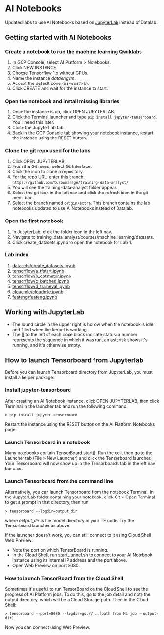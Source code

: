 # AI Notebooks 

Updated labs to use AI Notebooks based on [JupyterLab](https://github.com/jupyterlab/jupyterlab) instead of Datalab.
## Getting started with AI Notebooks
### Create a notebook to run the machine learning Qwiklabs
1. In GCP Console, select AI Platform > Notebooks.
1. Click NEW INSTANCE.
1. Choose Tensorflow 1.x without GPUs.
1. Name the instance _dataengvm_.
1. Accept the default zone (us-west1-b).
1. Click CREATE and wait for the instance to start.

### Open the notebook and install missing libraries
1. Once the instance is up, click OPEN JUPYTERLAB.
1. Click the Terminal launcher and type `pip install jupyter-tensorboard`. You'll need this later.
1. Close the JupyterLab tab.
1. Back in the GCP Console tab showing your notebook instance, restart the instance using the RESET button.

### Clone the git repo used for the labs
1. Click OPEN JUPYTERLAB.
1. From the Git menu, select Git Interface.
1. Click the icon to clone a repository.
1. For the repo URL, enter this branch: 
`https://github.com/turbomanage/training-data-analyst/`
1. You will see the training-data-analyst folder appear.
1. Select the git icon in the left nav and click the refresh icon in the git menu bar.
1. Select the branch named `origin/extra`. This branch contains the lab notebooks updated to use AI Notebooks instead of Datalab.

### Open the first notebook
1. In JupyterLab, click the folder icon in the left nav.
1. Navigate to training_data_analyst/courses/machine_learning/datasets.
1. Click create_datasets.ipynb to open the notebook for Lab 1.

### Lab index
1. [datasets/create_datasets.ipynb](datasets/create_datasets.ipynb)
1. [tensorflow/a_tfstart.ipynb](tensorflow/a_tfstart.ipynb)
1. [tensorflow/b_estimator.ipynb](tensorflow/b_estimator.ipynb)
1. [tensorflow/c_batched.ipynb](tensorflow/c_batched.ipynb)
1. [tensorflow/d_traineval.ipynb](tensorflow/d_traineval.ipynb)
1. [cloudmle/cloudmle.ipynb](cloudmle/cloudmle.ipynb)
1. [feateng/feateng.ipynb](feateng/feateng.ipynb)

## Working with JupyterLab
* The round circle in the upper right is hollow when the notebook is idle and filled when the kernel is working.
* The \[\] to the left of each code block indicate status: a number represents the sequence in which it was run, an asterisk shows it's running, and it's otherwise empty.

## How to launch Tensorboard from Jupyterlab
Before you can launch Tensorboard directory from JupyterLab, you must install a helper package.

### Install jupyter-tensorboard
After creating an AI Notebook instance, click OPEN JUPYTERLAB, then click Terminal in the launcher tab and run the following command:
```
> pip install jupyter-tensorboard
```
Restart the instance using the RESET button on the AI Platform Notebooks page.

### Launch Tensorboard in a notebook

Many notebooks contain TensorBoard.start(). Run the cell, then go to the Launcher tab (File > New Launcher) and click the Tensorboard launcher. Your Tensorboard will now show up in the Tensorboards tab in the left nav bar also.

### Launch Tensorboard from the command line
Alternatively, you can launch Tensorboard from the notebook Terminal. In the JupyterLab folder containing your notebook, click Git > Open Terminal to get a prompt in that directory, then run
```
> tensorboard --logdir=output_dir
```
where _output_dir_ is the model directory in your TF code.
Try the Tensorboard launcher as above.

If the launcher doesn't work, you can still connect to it using Cloud Shell Web Preview:

* Note the port on which TensorBoard is running.
* In the Cloud Shell, run [start_tunnel.sh](../../../extra/util/start_tunnel.sh) to connect to your AI Notebook instance using its internal IP address and the port above.
* Open Web Preview on port 8080.

### How to launch TensorBoard from the Cloud Shell
Sometimes it's useful to run TensorBoard on the Cloud Shell to see the progress of AI Platform jobs. To do this, go to the job detail and note the output directory, which will be a Cloud Storage path. Then in the Cloud Shell:
```
> tensorboard --port=8080 --logdir=gs://...[path from ML job --output-dir]
```

Now you can connect using Web Preview.
